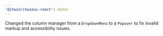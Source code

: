 ```yaml
---
'@itwin/itwinui-react': minor
---
```


Changed the column manager from a `DropdownMenu` to a `Popover` to fix invalid markup and accessibility issues.
